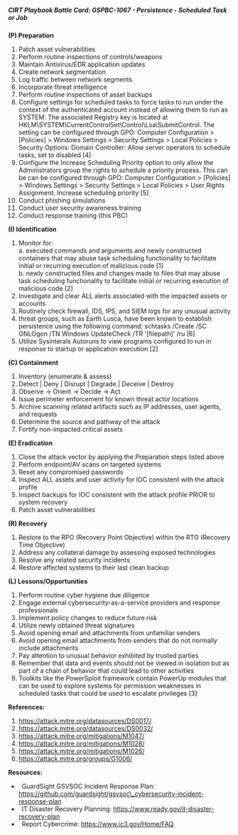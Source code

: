##### CIRT Playbook Battle Card: **GSPBC-1067 - Persistence - Scheduled Task or Job**

**(P) Preparation**

1.  Patch asset vulnerabilities
2.  Perform routine inspections of controls/weapons
3.  Maintain Antivirus/EDR application updates
4.  Create network segmentation
5.  Log traffic between network segments
6.  Incorporate threat intelligence
7.  Perform routine inspections of asset backups
8.  Configure settings for scheduled tasks to force tasks to run under the context of the authenticated account instead of allowing them to run as SYSTEM. The associated Registry key is located at HKLM\\SYSTEM\\CurrentControlSet\\Control\\Lsa\\SubmitControl. The setting can be configured through GPO: Computer Configuration > \[Policies\] > Windows Settings > Security Settings > Local Policies > Security Options: Domain Controller: Allow server operators to schedule tasks, set to disabled \[4\]
9.  Configure the Increase Scheduling Priority option to only allow the Administrators group the rights to schedule a priority process. This can be can be configured through GPO: Computer Configuration > \[Policies\] > Windows Settings > Security Settings > Local Policies > User Rights Assignment: Increase scheduling priority \[5\]
10.  Conduct phishing simulations
11.  Conduct user security awareness training
12.  Conduct response training (this PBC)

**(I) Identification**

1.  Monitor for:  
    a. executed commands and arguments and newly constructed containers that may abuse task scheduling functionality to facilitate initial or recurring execution of malicious code \[1\]  
    b. newly constructed files and changes made to files that may abuse task scheduling functionality to facilitate initial or recurring execution of malicious code \[2\]
2.  Investigate and clear ALL alerts associated with the impacted assets or accounts
3.  Routinely check firewall, IDS, IPS, and SIEM logs for any unusual activity
4.  threat groups, such as Earth Lusca, have been known to establish persistence using the following command: schtasks /Create /SC ONLOgon /TN Windows UpdateCheck /TR '\[filepath\]' /ru \[6\]
5.  Utilize Sysinterals Autoruns to view programs configured to run in response to startup or application execution \[2\]

**(C) Containment**

1.  Inventory (enumerate & assess)
2.  Detect | Deny | Disrupt | Degrade | Deceive | Destroy
3.  Observe -> Orient -> Decide -> Act
4.  Issue perimeter enforcement for known threat actor locations
5.  Archive scanning related artifacts such as IP addresses, user agents, and requests
6.  Determine the source and pathway of the attack
7.  Fortify non-impacted critical assets

**(E) Eradication**

1.  Close the attack vector by applying the Preparation steps listed above
2.  Perform endpoint/AV scans on targeted systems
3.  Reset any compromised passwords
4.  Inspect ALL assets and user activity for IOC consistent with the attack profile
5.  Inspect backups for IOC consistent with the attack profile PRIOR to system recovery
6.  Patch asset vulnerabilities

**(R) Recovery**

1.  Restore to the RPO (Recovery Point Objective) within the RTO (Recovery Time Objective)
2.  Address any collateral damage by assessing exposed technologies
3.  Resolve any related security incidents
4.  Restore affected systems to their last clean backup

**(L) Lessons/Opportunities**

1.  Perform routine cyber hygiene due diligence
2.  Engage external cybersecurity-as-a-service providers and response professionals
3.  Implement policy changes to reduce future risk
4.  Utilize newly obtained threat signatures
5.  Avoid opening email and attachments from unfamiliar senders
6.  Avoid opening email attachments from senders that do not normally include attachments
7.  Pay attention to unusual behavior exhibited by trusted parties
8.  Remember that data and events should not be viewed in isolation but as part of a chain of behavior that could lead to other activities
9.  Toolkits like the PowerSploit framework contain PowerUp modules that can be used to explore systems for permission weaknesses in scheduled tasks that could be used to escalate privileges \[3\]

**References:**

1.  https://attack.mitre.org/datasources/DS0017/
2.  https://attack.mitre.org/datasources/DS0032/
3.  https://attack.mitre.org/mitigations/M1047/
4.  https://attack.mitre.org/mitigations/M1028/
5.  https://attack.mitre.org/mitigations/M1026/
6.  https://attack.mitre.org/groups/G1006/

**Resources:**

*    GuardSight GSVSOC Incident Response Plan: https://github.com/guardsight/gsvsoc\_cybersecurity-incident-response-plan
*    IT Disaster Recovery Planning: https://www.ready.gov/it-disaster-recovery-plan
*    Report Cybercrime: https://www.ic3.gov/Home/FAQ